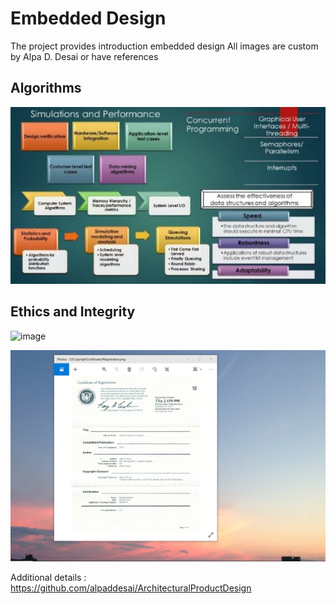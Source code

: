 # Embedded Design


The project provides introduction embedded design
All images are custom by Alpa D. Desai or have references


## Algorithms
![image](SimulationsPerformanceMetrics.jpg)

## Ethics and Integrity
![image](EthicsandExcellence.png)

![image](USCopyrightCertificate.png)

Additional details : https://github.com/alpaddesai/ArchitecturalProductDesign
